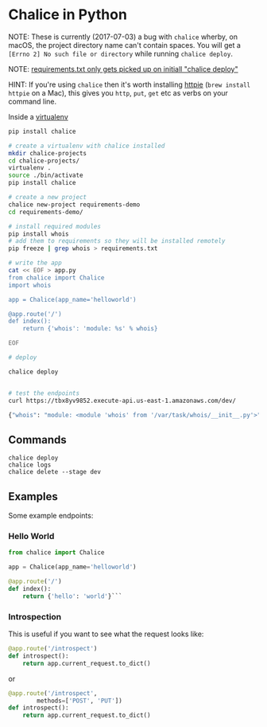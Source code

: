 # Chalice in Python

NOTE: These is currently (2017-07-03)  a bug with `chalice` wherby, on macOS, the project directory name can't contain spaces. You will get a `[Errno 2] No such file or directory` while running `chalice deploy`.

NOTE: [requirements.txt only gets picked up on initiall "chalice deploy"](https://github.com/awslabs/chalice/issues/127)

HINT: If you're using `chalice` then it's worth installing [httpie](https://httpie.org/) (`brew install httpie` on a Mac), this gives you `http`, `put`, `get` etc as verbs on your command line.

Inside a [virtualenv](./python.pip/md)

```bash
pip install chalice
```

```bash
# create a virtualenv with chalice installed
mkdir chalice-projects
cd chalice-projects/
virtualenv .
source ./bin/activate
pip install chalice

# create a new project
chalice new-project requirements-demo
cd requirements-demo/

# install required modules
pip install whois
# add them to requirements so they will be installed remotely
pip freeze | grep whois > requirements.txt

# write the app
cat << EOF > app.py
from chalice import Chalice
import whois

app = Chalice(app_name='helloworld')

@app.route('/')
def index():
    return {'whois': 'module: %s' % whois}

EOF

# deploy

chalice deploy


# test the endpoints
curl https://tbx8yv9852.execute-api.us-east-1.amazonaws.com/dev/

{"whois": "module: <module 'whois' from '/var/task/whois/__init__.py'>"}
```

## Commands

```
chalice deploy
chalice logs
chalice delete --stage dev
```

## Examples

Some example endpoints:

### Hello World

```python
from chalice import Chalice

app = Chalice(app_name='helloworld')

@app.route('/')
def index():
    return {'hello': 'world'}```
```

### Introspection

This is useful if you want to see what the request looks like:

```python
@app.route('/introspect')
def introspect():
    return app.current_request.to_dict()
```

or

```python
@app.route('/introspect',
        methods=['POST', 'PUT'])
def introspect():
    return app.current_request.to_dict()
```